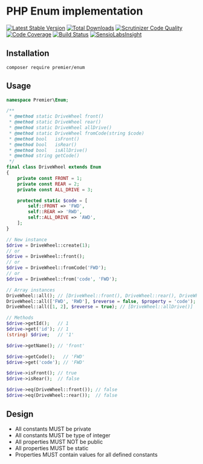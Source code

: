 # PHP Enum implementation

[![Latest Stable Version](https://poser.pugx.org/grachevko/enum/v/stable)](https://packagist.org/packages/grachevko/enum)
[![Total Downloads](https://poser.pugx.org/grachevko/enum/downloads)](https://packagist.org/packages/grachevko/enum)
[![Scrutinizer Code Quality](https://scrutinizer-ci.com/g/grachevko/Enum/badges/quality-score.png?b=master)](https://scrutinizer-ci.com/g/grachevko/Enum/?branch=master)
[![Code Coverage](https://scrutinizer-ci.com/g/grachevko/Enum/badges/coverage.png?b=master)](https://scrutinizer-ci.com/g/grachevko/Enum/?branch=master)
[![Build Status](https://scrutinizer-ci.com/g/grachevko/Enum/badges/build.png?b=master)](https://scrutinizer-ci.com/g/grachevko/Enum/build-status/master)
[![SensioLabsInsight](https://insight.sensiolabs.com/projects/9bc0fe1b-8b10-44b9-9a71-5819ce7ccaef/big.png)](https://insight.sensiolabs.com/projects/9bc0fe1b-8b10-44b9-9a71-5819ce7ccaef)

## Installation

```
composer require premier/enum
```

## Usage

```php
namespace Premier\Enum;

/**
 * @method static DriveWheel front()
 * @method static DriveWheel rear()
 * @method static DriveWheel allDrive()
 * @method static DriveWheel fromCode(string $code)
 * @method bool   isFront()
 * @method bool   isRear()
 * @method bool   isAllDrive()
 * @method string getCode()
 */
final class DriveWheel extends Enum
{
    private const FRONT = 1;
    private const REAR = 2;
    private const ALL_DRIVE = 3;

    protected static $code = [
        self::FRONT => 'FWD',
        self::REAR => 'RWD',
        self::ALL_DRIVE => 'AWD',
    ];
}

// New instance
$drive = DriveWheel::create(1);
// or
$drive = DriveWheel::front();
// or
$drive = DriveWheel::fromCode('FWD');
// or
$drive = DriveWheel::from('code', 'FWD');

// Array instances
DriveWheel::all(); // [DriveWheel::front(), DriveWheel::rear(), DriveWheel::allDrive()]
DriveWheel::all(['FWD', 'RWD'], $reverse = false, $property = 'code'); // [DriveWheel::front(), DriveWheel::rear()]
DriveWheel::all([1, 2], $reverse = true); // [DriveWheel::allDrive()]

// Methods
$drive->getId();   // 1
$drive->get('id'); // 1
(string) $drive;   // '1'

$drive->getName(); // 'front'

$drive->getCode();   // 'FWD'
$drive->get('code'); // 'FWD'

$drive->isFront(); // true
$drive->isRear();  // false

$drive->eq(DriveWheel::front()); // false
$drive->eq(DriveWheel::rear());  // false
```

## Design

- All constants MUST be private
- All constants MUST be type of integer
- All properties MUST NOT be public
- All properties MUST be static
- Properties MUST contain values for all defined constants
